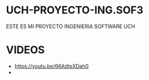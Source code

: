 # UCH-PROYECTO-ING.SOF3
ESTE ES MI PROYECTO INGENIERIA SOFTWARE UCH


# VIDEOS

- https://youtu.be/66AdtsXDah0
- 
